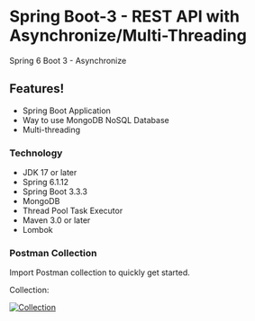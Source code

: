 # Spring Boot-3 - REST API with Asynchronize/Multi-Threading
Spring 6 Boot 3 - Asynchronize 

## Features!
* Spring Boot Application
* Way to use MongoDB NoSQL Database
* Multi-threading
  
### Technology
* JDK 17 or later
* Spring 6.1.12
* Spring Boot 3.3.3
* MongoDB
* Thread Pool Task Executor
* Maven 3.0 or later
* Lombok

### Postman Collection

Import Postman collection to quickly get started.

Collection:

[![Collection](https://run.pstmn.io/button.svg)](https://github.com/shakhawatmollah/spring-boot-async/blob/main/files/spring-boot-async.postman_collection.json)
